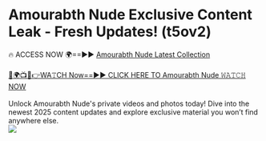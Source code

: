 # Amourabth Nude Exclusive Content Leak - Fresh Updates! (t5ov2)

🔥 ACCESS NOW 🌍==►► <a href="https://tinyurl.com/yc657z5k" rel="nofollow">Amourabth Nude Latest Collection</a>
<br><br>
[🔴🌍📺📱👉WA𝚃CH Now==►► CLICK HERE TO Amourabth Nude 𝚆𝙰𝚃𝙲𝙷 NOW](https://tinyurl.com/yc657z5k)
<br><br>
Unlock Amourabth Nude's private videos and photos today! Dive into the newest 2025 content updates and explore exclusive material you won’t find anywhere else.
<br>
<a href="https://tinyurl.com/yc657z5k" rel="nofollow" data-target="animated-image.originalLink"><img src="https://camo.githubusercontent.com/8a4f000d20f83aca3bf7ec5f350d767afa0574a8a352519fd8cfa583a6f93a33/68747470733a2f2f692e696d6775722e636f6d2f644a486b345a712e676966" data-canonical-src="https://i.imgur.com/dJHk4Zq.gif" style="max-width: 100%; display: inline-block;" data-target="animated-image.originalImage"></a>
<br>
